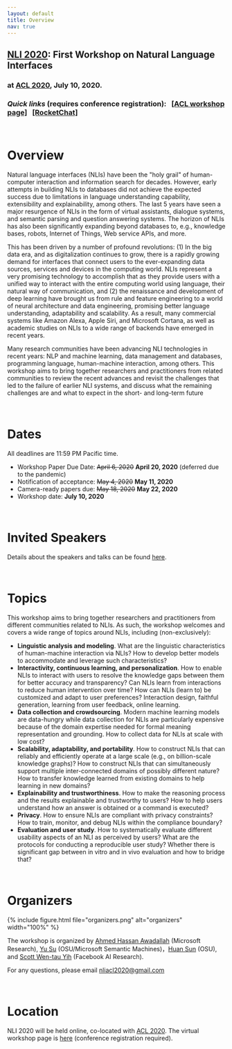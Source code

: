 ```yaml
---
layout: default
title: Overview
nav: true
---
```


## [NLI 2020](http://nli-acl2020.github.io): First Workshop on Natural Language Interfaces
### at [ACL 2020](https://acl2020.org/), July 10, 2020.  
<!-- <div class="fb-share-button" data-href="http://nli-acl2020.github.io" data-layout="button_count" data-size="large" data-mobile-iframe="true"><a class="fb-xfbml-parse-ignore" target="_blank" href="https://www.facebook.com/sharer/sharer.php?u=http%3A%2F%2Fkbcom.org%2F&amp;src=sdkpreparse">Share</a></div>
<a href="https://twitter.com/share" class="twitter-share-button" data-size="large" data-show-count="false">Tweet</a><script async src="//platform.twitter.com/widgets.js" charset="utf-8"></script> -->

<!-- <div class="container">
  <img src="images/seattle.jpg" style="width:100%;min-height:200px;max-height:550px;">
</div> -->
  <!-- <div class="top">
    <h3>
      <p align="center">
        <b>
          <font color="white">First Workshop on Natural Language Interfaces: Challenges and Promises</font>
        </b>
      </p>
    </h3>
    <h5>
      <p align="center">
        <font color="white">Held in conjunction with ACL 2020 <br/> in Seattle, Washington, July 10th, 2020</font>
      </p>
    </h5>
  </div> -->

### _Quick links_ (requires conference registration):&nbsp;&nbsp; [[ACL workshop page]](https://virtual.acl2020.org/workshop_W11.html)&nbsp;&nbsp; [[RocketChat]](https://acl2020.rocket.chat/channel/workshop-11-nli)

<br>

# Overview
Natural language interfaces (NLIs) have been the "holy grail" of human-computer interaction and information search for decades. However, early attempts in building NLIs to databases did not achieve the expected success due to limitations in language understanding capability, extensibility and explainability, among others. The last 5 years have seen a major resurgence of NLIs in the form of virtual assistants, dialogue systems, and semantic parsing and question answering systems. The horizon of NLIs has also been significantly expanding beyond databases to, e.g., knowledge bases, robots, Internet of Things, Web service APIs, and more.

This has been driven by a number of profound revolutions: (1) In the big data era, and as digitalization continues to grow, there is a rapidly growing demand for interfaces that connect users to the ever-expanding data sources, services and devices in the computing world. NLIs represent a very promising technology to accomplish that as they provide users with a unified way to interact with the entire computing world using language, their natural way of communication, and (2) the renaissance and development of deep learning have brought us from rule and feature engineering to a world of neural architecture and data engineering, promising better language understanding, adaptability and scalability. As a result, many commercial systems like Amazon Alexa, Apple Siri, and Microsoft Cortana, as well as academic studies on NLIs to a wide range of backends have emerged in recent years.

Many research communities have been advancing NLI technologies in recent years: NLP and machine learning, data management and databases, programming language, human-machine interaction, among others. This workshop aims to bring together researchers and practitioners from related communities to review the recent advances and revisit the challenges that led to the failure of earlier NLI systems, and discuss what the remaining challenges are and what to expect in the short- and long-term future

<br>

# Dates

All deadlines are 11:59 PM Pacific time.

+ Workshop Paper Due Date: <del>April 6, 2020</del> **April 20, 2020** (deferred due to the pandemic)
+ Notification of acceptance: <del>May 4, 2020</del> **May 11, 2020**
+ Camera-ready papers due: <del>May 18, 2020</del> **May 22, 2020** 
+ Workshop date: **July 10, 2020**

<br>

# Invited Speakers

Details about the speakers and talks can be found [here](http://nli-acl2020.github.io/3-speaker.html).

<br>

# Topics
This workshop aims to bring together researchers and practitioners from different communities related to NLIs. As such, the workshop welcomes and covers a wide range of topics around NLIs, including (non-exclusively):
  
+ **Linguistic analysis and modeling**. What are the linguistic characteristics of human-machine interaction via NLIs? How to develop better models to accommodate and leverage such characteristics?
+ **Interactivity, continuous learning, and personalization**. How to enable NLIs to interact with users to resolve the knowledge gaps between them for better accuracy and transparency? Can NLIs learn from interactions to reduce human intervention over time?  How can NLIs (learn to) be customized and adapt to user preferences? Interaction design, faithful generation, learning from user feedback, online learning.
+ **Data collection and crowdsourcing**. Modern machine learning models are data-hungry while data collection for NLIs are particularly expensive because of the domain expertise needed for formal meaning representation and grounding. How to collect data for NLIs at scale with low cost?
+ **Scalability, adaptability, and portability**. How to construct NLIs that can reliably and efficiently operate at a large scale (e.g., on billion-scale knowledge graphs)? How to construct NLIs that can simultaneously support multiple inter-connected domains of possibly different nature? How to transfer knowledge learned from existing domains to help learning in new domains?
+ **Explainability and trustworthiness**. How to make the reasoning process and the results explainable and trustworthy to users? How to help users understand how an answer is obtained or a command is executed?
+ **Privacy**. How to ensure NLIs are compliant with privacy constraints? How to train, monitor, and debug NLIs within the compliance boundary?
+ **Evaluation and user study**. How to systematically evaluate different usability aspects of an NLI as perceived by users? What are the protocols for conducting a reproducible user study? Whether there is significant gap between in vitro and in vivo evaluation and how to bridge that?

<br>

# Organizers
{% include figure.html file="organizers.png" alt="organizers" width="100%" %}

The workshop is organized by [Ahmed Hassan Awadallah](https://www.microsoft.com/en-us/research/people/hassanam/) (Microsoft Research), [Yu Su](http://ysu1989.github.io/) (OSU/Microsoft Semantic Machines)，[Huan Sun](http://web.cse.ohio-state.edu/~sun.397/) (OSU), and [Scott Wen-tau Yih](http://scottyih.org/) (Facebook AI Research).

For any questions, please email [nliacl2020@gmail.com](mailto:nliacl2020@gmail.com )

<br>

# Location 
NLI 2020 will be held online, co-located with [ACL 2020](http://www.wsdm-conference.org/2018/index.html). The virtual workshop page is [here](https://virtual.acl2020.org/workshop_W11.html) (conference registration required).

